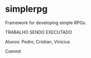 # simplerpg
Framework for developing simple RPGs.


TRABALHO SENDO EXECUTADO

Alunos: Pedro, Cristian, Vinicius

Commit